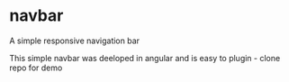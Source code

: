 # navbar
A simple responsive navigation bar

This simple navbar was deeloped in angular and is easy to plugin - clone repo for demo
